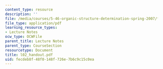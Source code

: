 ```yaml
---
content_type: resource
description: ''
file: /media/courses/5-46-organic-structure-determination-spring-2007/fecdeb8f48f0148f726e7b6c9c15c0ea_l02_handout.pdf
file_type: application/pdf
learning_resource_types:
- Lecture Notes
ocw_type: OCWFile
parent_title: Lecture Notes
parent_type: CourseSection
resourcetype: Document
title: l02_handout.pdf
uid: fecdeb8f-48f0-148f-726e-7b6c9c15c0ea
---
```

